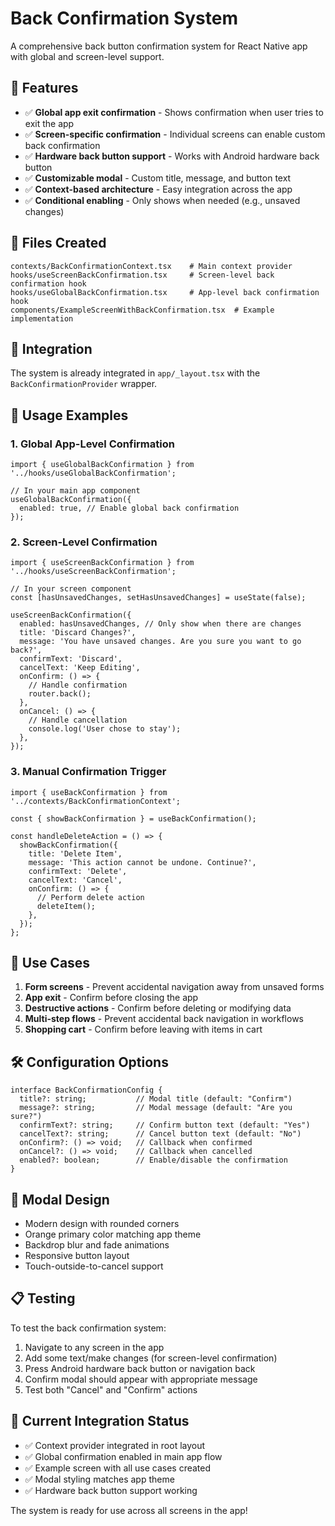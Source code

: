 # Back Confirmation System

A comprehensive back button confirmation system for React Native app with global and screen-level support.

## 🚀 Features

- ✅ **Global app exit confirmation** - Shows confirmation when user tries to exit the app
- ✅ **Screen-specific confirmation** - Individual screens can enable custom back confirmation
- ✅ **Hardware back button support** - Works with Android hardware back button
- ✅ **Customizable modal** - Custom title, message, and button text
- ✅ **Context-based architecture** - Easy integration across the app
- ✅ **Conditional enabling** - Only shows when needed (e.g., unsaved changes)

## 📁 Files Created

```
contexts/BackConfirmationContext.tsx    # Main context provider
hooks/useScreenBackConfirmation.tsx     # Screen-level back confirmation hook
hooks/useGlobalBackConfirmation.tsx     # App-level back confirmation hook  
components/ExampleScreenWithBackConfirmation.tsx  # Example implementation
```

## 🔧 Integration

The system is already integrated in `app/_layout.tsx` with the `BackConfirmationProvider` wrapper.

## 📱 Usage Examples

### 1. Global App-Level Confirmation

```tsx
import { useGlobalBackConfirmation } from '../hooks/useGlobalBackConfirmation';

// In your main app component
useGlobalBackConfirmation({
  enabled: true, // Enable global back confirmation
});
```

### 2. Screen-Level Confirmation

```tsx
import { useScreenBackConfirmation } from '../hooks/useScreenBackConfirmation';

// In your screen component
const [hasUnsavedChanges, setHasUnsavedChanges] = useState(false);

useScreenBackConfirmation({
  enabled: hasUnsavedChanges, // Only show when there are changes
  title: 'Discard Changes?',
  message: 'You have unsaved changes. Are you sure you want to go back?',
  confirmText: 'Discard',
  cancelText: 'Keep Editing',
  onConfirm: () => {
    // Handle confirmation
    router.back();
  },
  onCancel: () => {
    // Handle cancellation
    console.log('User chose to stay');
  },
});
```

### 3. Manual Confirmation Trigger

```tsx
import { useBackConfirmation } from '../contexts/BackConfirmationContext';

const { showBackConfirmation } = useBackConfirmation();

const handleDeleteAction = () => {
  showBackConfirmation({
    title: 'Delete Item',
    message: 'This action cannot be undone. Continue?',
    confirmText: 'Delete',
    cancelText: 'Cancel',
    onConfirm: () => {
      // Perform delete action
      deleteItem();
    },
  });
};
```

## 🎯 Use Cases

1. **Form screens** - Prevent accidental navigation away from unsaved forms
2. **App exit** - Confirm before closing the app
3. **Destructive actions** - Confirm before deleting or modifying data
4. **Multi-step flows** - Prevent accidental back navigation in workflows
5. **Shopping cart** - Confirm before leaving with items in cart

## 🛠️ Configuration Options

```tsx
interface BackConfirmationConfig {
  title?: string;           // Modal title (default: "Confirm")
  message?: string;         // Modal message (default: "Are you sure?")
  confirmText?: string;     // Confirm button text (default: "Yes")
  cancelText?: string;      // Cancel button text (default: "No")
  onConfirm?: () => void;   // Callback when confirmed
  onCancel?: () => void;    // Callback when cancelled
  enabled?: boolean;        // Enable/disable the confirmation
}
```

## 🎨 Modal Design

- Modern design with rounded corners
- Orange primary color matching app theme
- Backdrop blur and fade animations
- Responsive button layout
- Touch-outside-to-cancel support

## 📋 Testing

To test the back confirmation system:

1. Navigate to any screen in the app
2. Add some text/make changes (for screen-level confirmation)
3. Press Android hardware back button or navigation back
4. Confirm modal should appear with appropriate message
5. Test both "Cancel" and "Confirm" actions

## 🔄 Current Integration Status

- ✅ Context provider integrated in root layout
- ✅ Global confirmation enabled in main app flow
- ✅ Example screen with all use cases created
- ✅ Modal styling matches app theme
- ✅ Hardware back button support working

The system is ready for use across all screens in the app!